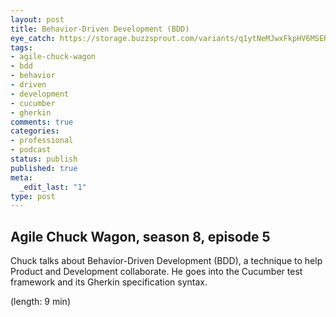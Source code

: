 ```yaml
---
layout: post
title: Behavior-Driven Development (BDD)
eye_catch: https://storage.buzzsprout.com/variants/q1ytNeMJwxFkpHV6MSERTCN9/8d66eb17bb7d02ca4856ab443a78f2148cafbb129f58a3c81282007c6fe24ff2?.jpg
tags:
- agile-chuck-wagon
- bdd
- behavior
- driven
- development
- cucumber
- gherkin
comments: true
categories:
- professional
- podcast
status: publish
published: true
meta:
  _edit_last: "1"
type: post
---
```


## Agile Chuck Wagon, season 8, episode 5

Chuck talks about Behavior-Driven Development (BDD), a technique to help Product and Development collaborate. He goes into the Cucumber test framework and its Gherkin specification syntax.

  (length: 9 min)
